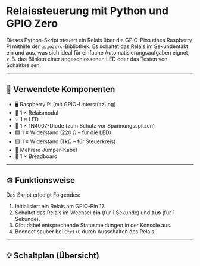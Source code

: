 # Relaissteuerung mit Python und GPIO Zero

Dieses Python-Skript steuert ein Relais über die GPIO-Pins eines Raspberry Pi mithilfe der `gpiozero`-Bibliothek. Es schaltet das Relais im Sekundentakt ein und aus, was sich ideal für einfache Automatisierungsaufgaben eignet, z. B. das Blinken einer angeschlossenen LED oder das Testen von Schaltkreisen.

---

## 🔧 Verwendete Komponenten

- 🖥️ Raspberry Pi (mit GPIO-Unterstützung)
- 🔌 1 × Relaismodul
- 💡 1 × LED
- 🔁 1 × 1N4007-Diode (zum Schutz vor Spannungsspitzen)
- 🟦 1 × Widerstand (220 Ω – für die LED)
- 🟨 1 × Widerstand (1 kΩ – für Steuerkreis)
- 🔌 Mehrere Jumper-Kabel
- 🔲 1 × Breadboard

---

## ⚙️ Funktionsweise

Das Skript erledigt Folgendes:

1. Initialisiert ein Relais am GPIO-Pin 17.
2. Schaltet das Relais im Wechsel **ein** (für 1 Sekunde) und **aus** (für 1 Sekunde).
3. Gibt dabei entsprechende Statusmeldungen in der Konsole aus.
4. Beendet sauber bei `Ctrl+C` durch Ausschalten des Relais.

---

## 💡 Schaltplan (Übersicht)

